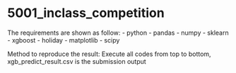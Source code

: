 # 5001_inclass_competition

The requirements are shown as follow:
    - python
    - pandas
    - numpy
    - sklearn
    - xgboost
    - holiday
    - matplotlib
    - scipy
    

Method to reproduce the result:
Execute all codes from top to bottom, xgb_predict_result.csv is the submission output
